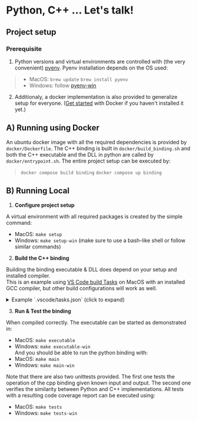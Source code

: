 # Python, C++ ... Let's talk!

## Project setup

### Prerequisite

1. Python versions and virtual environments are controlled with (the very convenient) [pyenv](https://github.com/pyenv/pyenv). Pyenv installation depends on the OS used:
> - MacOS: 
>    `brew update`
>    `brew install pyenv`
> - Windows:
>    follow [pyenv-win](https://github.com/pyenv-win/pyenv-win)

2. Additionaly, a docker implementation is also provided to generalize setup for everyone. ([Get started](https://github.com/pyenv-win/pyenv-win) with Docker if you haven't installed it yet.)


## A) Running using Docker

An ubuntu docker image with all the required dependencies is provided by `docker/Dockerfile`. The C++ binding is built in `docker/build_binding.sh` and both the C++ executable and the DLL in python are called by `docker/entrypoint.sh`. The entire project setup can be executed by:
> 
>   `docker compose build binding`
>   `docker compose up binding`
>

## B) Running Local

1. **Configure project setup**

A virtual environment with all required packages is created by the simple command:

- MacOS: `make setup`
- Windows: `make setup-win` (make sure to use a bash-like shell or follow similar commands)

2. **Build the C++ binding**

Building the binding executable & DLL does depend on your setup and installed compiler.  
This is an example using [VS Code build Tasks](https://code.visualstudio.com/docs/cpp/config-linux) on MacOS with an installed GCC compiler, but other build configurations will work as well. 

<details>
  <summary>Example `.vscode/tasks.json` (click to expand)</summary>
  
  ```
    function logSometing(something) {
      console.log(`Logging: ${something}`);
    }
  ```
</details>

3. **Run & Test the binding**

When compiled correctly. The executable can be started as demonstrated in:
- MacOS: `make executable`
- Windows: `make executable-win`  
And you should be able to run the python binding with:
- MacOS: `make main`
- Windows: `make main-win`

Note that there are also two unittests provided. The first one tests the operation of the cpp binding given known input and output. The second one verifies the similarity between Python and C++ implementations. All  tests with a resulting code coverage report can be executed using:
- MacOS: `make tests`
- Windows: `make tests-win`